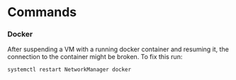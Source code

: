 # Commands

### Docker

After suspending a VM with a running docker container and resuming it, the connection to the  container might be broken. To fix this run:

```text
systemctl restart NetworkManager docker
```

